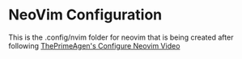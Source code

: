 # NeoVim Configuration 

This is the .config/nvim folder for neovim that is being 
created after following [ThePrimeAgen's Configure Neovim Video](https://www.youtube.com/watch?v=w7i4amO_zaE)

